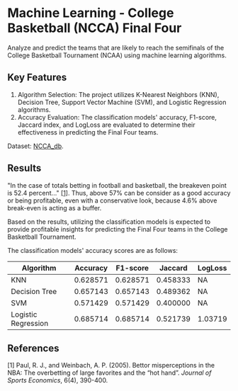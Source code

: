 # Machine Learning - College Basketball (NCCA) Final Four 
Analyze and predict the teams that are likely to reach the semifinals of the College Basketball Tournament (NCAA) using machine learning algorithms.

## Key Features
1. Algorithm Selection: The project utilizes K-Nearest Neighbors (KNN), Decision Tree, Support Vector Machine (SVM), and Logistic Regression algorithms.
2. Accuracy Evaluation: The classification models' accuracy, F1-score, Jaccard index, and LogLoss are evaluated to determine their effectiveness in predicting the Final Four teams.

Dataset: [NCCA_db](https://s3-api.us-geo.objectstorage.softlayer.net/cf-courses-data/CognitiveClass/ML0120ENv3/Dataset/ML0101EN_EDX_skill_up/cbb.csv).

## Results

"In the case of totals betting in football and basketball, the breakeven point is 52.4 percent..." [[1]](#1). Thus, above 57% can be consider as a good accuracy or being profitable, even with a conservative look, because 4.6% above break-even is acting as a buffer.

Based on the results, utilizing the classification models is expected to provide profitable insights for predicting the Final Four teams in the College Basketball Tournament.

The classification models' accuracy scores are as follows:

| Algorithm           | Accuracy | F1-score | Jaccard  | LogLoss |
| ------------------  | -------- | -------- | -------- | ------- |
| KNN                 | 0.628571 | 0.628571 | 0.458333 | NA      |
| Decision Tree       | 0.657143 | 0.657143 | 0.489362 | NA      |
| SVM                 | 0.571429 | 0.571429 | 0.400000 | NA      |
| Logistic Regression | 0.685714 | 0.685714 | 0.521739 | 1.03719 |

## References
<a id="1">[1]</a> 
Paul, R. J., and Weinbach, A. P. (2005). 
Bettor misperceptions in the NBA: The overbetting of large favorites and the “hot hand”. 
*Journal of Sports Economics*, 6(4), 390-400. 
